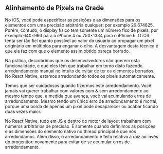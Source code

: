 ## Alinhamento de Pixels na Grade

No iOS, você pode especificar as posições e as dimensões para os elementos com uma precisão arbitrária qualquer; por exemplo 29.674825. Porém, contudo, o display físico tem somente um número fixo de pixels; por exemplo 640×960 para o iPhone 4 ou 750×1334 para o iPhone 6. O iOS tenta ser tão fiel quanto possível ao valor do usuário ao propagar um pixel originário em múltiplos para enganar o olho. A desvantagem desta técnica é que ela faz com que o elemento assim obtido pareça borrado.

Na prática, descobrimos que os desenvolvedores não querem esta funcionalidade, e que eles têm que trabalhar em torno disto fazendo arredondamento manual no intuito de evitar de ter os elementos borrados. No React Native, estamos arredondando todos os pixels automaticamente.

Temos que ser cuidadosos quando fizermos este arredondamento. Você jamais vai querer trabalhar com valores com & sem arredondamento ao mesmo tempo que, à medida que avança, você vai acumulando erros de arredondamento. Mesmo tendo um único erro de arredondamento é mortal, porque uma borda de apenas um pixel pode desaparecer ou acabar ficando duas vezes maior.

No React Native, tudo em JS e dentro do motor de layout trabalham com números arbitrários de precisão. É somente quando definimos as posições e as dimensões do elemento nativo no thread principal é que nós arredondamos. Além disso, o arredondamento é feito relativo à raiz ao invés do progenitor; novamente para evitar de se acumular erros de arredondamento.
